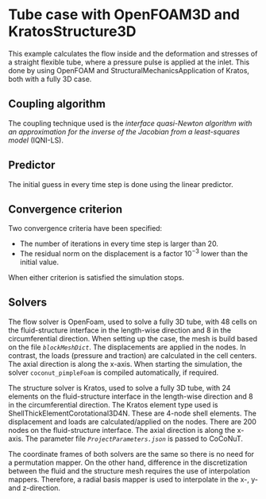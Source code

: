 # Tube case with OpenFOAM3D and KratosStructure3D

This example calculates the flow inside and the deformation and stresses of a straight flexible tube, where a pressure pulse is applied at the inlet.
This done by using OpenFOAM and StructuralMechanicsApplication of Kratos, both with a fully 3D case.

## Coupling algorithm

The coupling technique used is the *interface quasi-Newton algorithm with an approximation for the inverse of the Jacobian from a least-squares model* (IQNI-LS).

## Predictor

The initial guess in every time step is done using the linear predictor.

## Convergence criterion

Two convergence criteria have been specified:

- The number of iterations in every time step is larger than 20.
- The residual norm on the displacement is a factor $10^{-3}$ lower than the initial value.
 
When either criterion is satisfied the simulation stops.
 
## Solvers

The flow solver is OpenFoam, used to solve a fully 3D tube,
with 48 cells on the fluid-structure interface in the length-wise direction and 8 in the circumferential direction.
When setting up the case, the mesh is build based on the file *`blockMeshDict`*.
The displacements are applied in the nodes. In contrast, the loads (pressure and traction) are calculated in the cell centers.
The axial direction is along the x-axis.
When starting the simulation, the solver `coconut_pimpleFoam` is compiled automatically, if required.

The structure solver is Kratos, used to solve a fully 3D tube,
with 24 elements on the fluid-structure interface in the length-wise direction and 8 in the circumferential direction. 
The Kratos element type used is ShellThickElementCorotational3D4N. These are 4-node shell elements.
The displacement and loads are calculated/applied on the nodes. There are 200 nodes on the fluid-structure interface.
The axial direction is along the x-axis. The parameter file *`ProjectParameters.json`* is passed to CoCoNuT.

The coordinate frames of both solvers are the same so there is no need for a permutation mapper.
On the other hand, difference in the discretization between the fluid and the structure mesh requires the use of interpolation mappers.
Therefore, a radial basis mapper is used to interpolate in the x-, y- and z-direction.